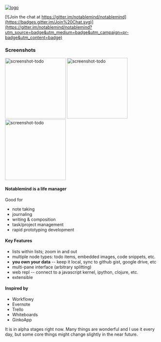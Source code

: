 
[![logo](https://notablemind.org/logo-full.png)](https://notablemind.org)

[![Join the chat at https://gitter.im/notablemind/notablemind](https://badges.gitter.im/Join%20Chat.svg)](https://gitter.im/notablemind/notablemind?utm_source=badge&utm_medium=badge&utm_campaign=pr-badge&utm_content=badge)

### Screenshots

<a href="https://notablemind.org/todo-shot.png"><img alt="screenshot-todo" src="https://notablemind.org/todo-shot.png" height="200px" float="left"></a>
<a href="https://notablemind.org/tutorial-shot.png"><img alt="screenshot-todo" src="https://notablemind.org/tutorial-shot.png" height="200px" float="left"></a>
<a href="https://notablemind.org/mona-lisa-shot.png"><img alt="screenshot-todo" src="https://notablemind.org/mona-lisa-shot.png" height="200px" float="left"></a>

#### **Notablemind** is a life manager
Good for

- note taking
- journaling
- writing & composition
- task/project management
- rapid prototyping development

#### Key Features

- lists within lists; zoom in and out
- multiple node types: todo items, embedded images, code snippets, etc.
- **you own your data** -- keep it local, sync to github gist, google drive, etc
- multi-pane interface (arbitrary splitting)
- web repl -- connect to a javascript kernel, ipython, clojure, etc.
- extensible

#### Inspired by

- Workflowy
- Evernote
- Trello
- Whiteboards
- GinkoApp

It is in alpha stages right now. Many things are wonderful and I use it every
day, but some core things might change slightly in the near future.
